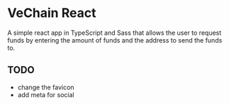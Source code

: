 # VeChain React
A simple react app in TypeScript and Sass that allows the user to request funds by entering the amount of funds and the address to send the funds to.

## TODO
* change the favicon
* add meta for social
